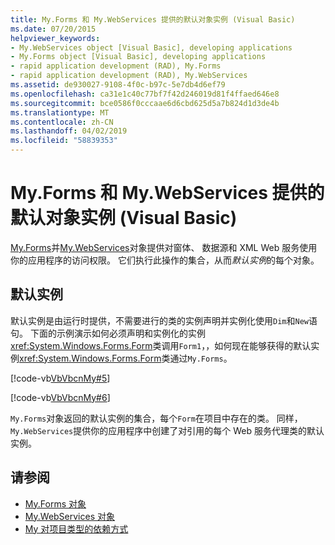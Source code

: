 ```yaml
---
title: My.Forms 和 My.WebServices 提供的默认对象实例 (Visual Basic)
ms.date: 07/20/2015
helpviewer_keywords:
- My.WebServices object [Visual Basic], developing applications
- My.Forms object [Visual Basic], developing applications
- rapid application development (RAD), My.Forms
- rapid application development (RAD), My.WebServices
ms.assetid: de930027-9108-4f0c-b97c-5e7db4d6ef79
ms.openlocfilehash: ca31e1c40c77bf7f42d246019d81f4ffaed646e8
ms.sourcegitcommit: bce0586f0cccaae6d6cbd625d5a7b824d1d3de4b
ms.translationtype: MT
ms.contentlocale: zh-CN
ms.lasthandoff: 04/02/2019
ms.locfileid: "58839353"
---
```

# <a name="default-object-instances-provided-by-myforms-and-mywebservices-visual-basic"></a>My.Forms 和 My.WebServices 提供的默认对象实例 (Visual Basic)
[My.Forms](../../../visual-basic/language-reference/objects/my-forms-object.md)并[My.WebServices](../../../visual-basic/language-reference/objects/my-webservices-object.md)对象提供对窗体、 数据源和 XML Web 服务使用你的应用程序的访问权限。 它们执行此操作的集合，从而*默认实例*的每个对象。  
  
## <a name="default-instances"></a>默认实例  
 默认实例是由运行时提供，不需要进行的类的实例声明并实例化使用`Dim`和`New`语句。 下面的示例演示如何必须声明和实例化的实例<xref:System.Windows.Forms.Form>类调用`Form1`，，如何现在能够获得的默认实例<xref:System.Windows.Forms.Form>类通过`My.Forms`。  
  
 [!code-vb[VbVbcnMy#5](~/samples/snippets/visualbasic/VS_Snippets_VBCSharp/VbVbcnMy/VB/Class1.vb#5)]  
  
 [!code-vb[VbVbcnMy#6](~/samples/snippets/visualbasic/VS_Snippets_VBCSharp/VbVbcnMy/VB/Class1.vb#6)]  
  
 `My.Forms`对象返回的默认实例的集合，每个`Form`在项目中存在的类。 同样，`My.WebServices`提供你的应用程序中创建了对引用的每个 Web 服务代理类的默认实例。  
  
## <a name="see-also"></a>请参阅

- [My.Forms 对象](../../../visual-basic/language-reference/objects/my-forms-object.md)
- [My.WebServices 对象](../../../visual-basic/language-reference/objects/my-webservices-object.md)
- [My 对项目类型的依赖方式](../../../visual-basic/developing-apps/development-with-my/how-my-depends-on-project-type.md)
